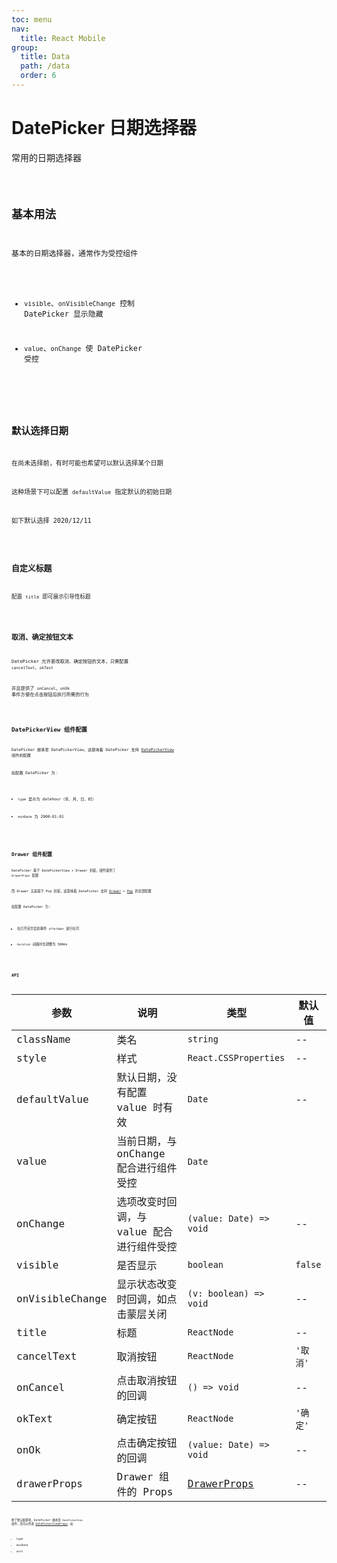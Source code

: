 ```yaml
---
toc: menu
nav:
  title: React Mobile
group:
  title: Data
  path: /data
  order: 6
---
```


# DatePicker 日期选择器

常用的日期选择器

<code src='./demos' phone />

## 基本用法

基本的日期选择器，通常作为受控组件

- `visible`、`onVisibleChange` 控制 DatePicker 显示隐藏

- `value`、`onChange` 使 DatePicker 受控

<code src='./demos/demo-basic' />

## 默认选择日期

在尚未选择前，有时可能也希望可以默认选择某个日期

这种场景下可以配置 `defaultValue` 指定默认的初始日期

如下默认选择 2020/12/11

<code src='./demos/demo-default' />

## 自定义标题

配置 `title` 即可展示引导性标题

<code src='./demos/demo-title' />

## 取消、确定按钮文本

DatePicker 允许更改取消、确定按钮的文本，只需配置 `cancelText`、`okText`

并且提供了 `onCancel`、`onOk` 事件方便在点击按钮后执行所需的行为

<code src='./demos/demo-btn-text' />

## DatePickerView 组件配置

DatePicker 继承至 DatePickerView，这意味着 DatePicker 支持 [DatePickerView](/react-components/data/date-picker-view#api) 组件的配置

如配置 DatePicker 为：

- `type` 显示为 datehour（年、月、日、时）

- `minDate` 为 2000-01-01

<code src='./demos/demo-date-picker-view' />

## Drawer 组件配置

DatePicker 基于 DatePickerView + Drawer 封装，组件提供了 `DrawerProps` 配置

而 Drawer 又是基于 Pop 封装，这意味着 DatePicker 支持 [Drawer](/react-components/feedback/drawer#api) + [Pop](/react-components/basic/pop#api) 的全部配置

如配置 DatePicker 为：

- 在打开完毕后的事件 `afterOpen` 进行吐司

- `duration` 动画时长调整为 500ms

<code src='./demos/demo-date-picker-view' />

## API

| 参数 | 说明               | 类型         | 默认值 |
|------|--------------------|--------------|--------|
| className    | 类名                                         | `string`                                                     | --     |
| style        | 样式                                         | `React.CSSProperties`                                        | --     |
| defaultValue    | 默认日期，没有配置 value 时有效           | `Date`                                               | --       |
| value           | 当前日期，与 onChange 配合进行组件受控    | `Date`                                               |          |
| onChange        | 选项改变时回调，与 value 配合进行组件受控 | `(value: Date) => void`                              | --       |
| visible         | 是否显示                                  | `boolean`                                            | `false`  |
| onVisibleChange | 显示状态改变时回调，如点击蒙层关闭        | `(v: boolean) => void`                               | --       |
| title           | 标题                                      | `ReactNode`                                          | --       |
| cancelText      | 取消按钮                                  | `ReactNode`                                          | `'取消'` |
| onCancel        | 点击取消按钮的回调                        | `() => void`                                         | --       |
| okText          | 确定按钮                                  | `ReactNode`                                          | `'确定'` |
| onOk            | 点击确定按钮的回调                        | `(value: Date) => void`                              | --       |
| drawerProps     | Drawer 组件的 Props                       | [DrawerProps](/react-components/feedback/drawer#api) | --       |

除了默认配置项，DatePicker 继承至 `DatePickerView` 组件，还可以传递 [DatePickerViewProps](/react-components/data/date-picker-view#api)，如

- type
- minDate
- unit